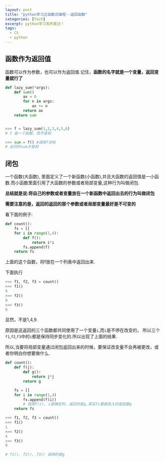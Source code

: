 ```yaml
---
layout: post
title: "python学习之函数式编程--返回函数"
categories: [Tech]
excerpt: python学习系列笔记！
tags:
  - CS
  - python
---
```



## 函数作为返回值 ##

函数可以作为参数，也可以作为返回值.记住，**函数的名字就是一个变量，返回变量就行了**

```python
def lazy_sum(*args):
    def sum()
        ax = 0
        for n in args:
            ax += n
        return ax
    return sum


>>> f = lazy_sum(1,2,3,4,5,6)
# f 是一个函数，而不是和

>>> sum = f() #调用f求和
# 此时的sum才是和
```

## 闭包 ##

一个函数(大函数), 里面定义了一个新函数(小函数),并且大函数的返回值是一小函数.而小函数里面引用了大函数的参数或者局部变量,这种行为叫做闭包.

**总结就是说:将自己的参数或者变量放在一个新函数中返回出去的行为叫做闭包**

**需要注意的是，返回的返回的那个参数或者局部变量最好是不可变的**

看下面的例子:

```python
def count():
    fs = []
    for i in range(1,4):
        def f():
            return i*i
        fs.append(f)
    return fs
```

上面的这个函数，将f放在一个列表中返回出来.

下面执行

```python
>>> f1, f2, f3 = count()
>>> f1()
9
>>> f2()
9
>>> f3()
9
```
显然，不是1,4,9.

原因是这返回的三个函数都共同使用了一个变量`i`,而`i`是不停在改变的， 所以三个`f1`,`f2`,`f3`中的`i`都是保持同步变化的.所以出现了上面的结果.

所以,当要将局部变量通过闭包返回出来的时候，要保证改变量不会再被更改，或者你明白你想要做什么.

```python
def count():
    def f(j):
        def g():
            return j*j
        return g

    fs = []
    for i in range(1,4)
        fs.append(f(i))
        # 调用f(i), i是确定的，返回的是g,其实fs里面放入的是函数g
    return fs

>>> f1, f2, f3 = count()
>>> f1()
1
>>> f2()
4
>>> f3()
9

# f1(), f2(), f3() 调用的是g
```
